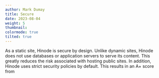 ```yaml
---
author: Mark Dumay
title: Secure
date: 2023-08-04
weight: 5
thumbnail: 
colormode: true
tilted: true
---
```


As a static site, Hinode is secure by design. Unlike dynamic sites, Hinode does not use databases or application servers to serve its content. This greatly reduces the risk associated with hosting public sites. In addition, Hinode uses strict security policies by default. This results in an A+ score from 

